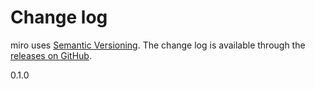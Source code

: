 # Change log

miro uses [Semantic Versioning][].
The change log is available through the [releases on GitHub][].

0.1.0

[Semantic Versioning]: http://semver.org/spec/v2.0.0.html
[releases on GitHub]: https://github.com/listx/miro/releases
